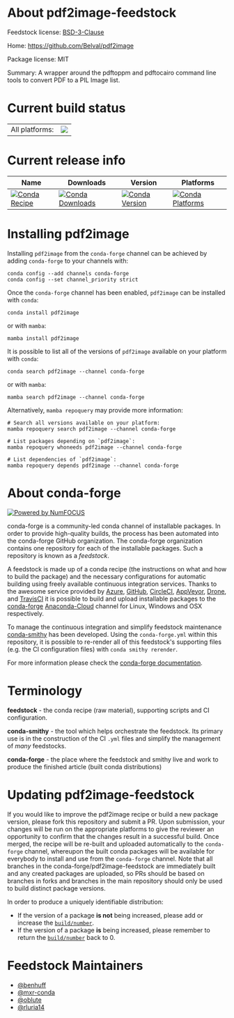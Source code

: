 About pdf2image-feedstock
=========================

Feedstock license: [BSD-3-Clause](https://github.com/conda-forge/pdf2image-feedstock/blob/main/LICENSE.txt)

Home: https://github.com/Belval/pdf2image

Package license: MIT

Summary: A wrapper around the pdftoppm and pdftocairo command line tools to convert PDF to a PIL Image list.

Current build status
====================


<table><tr><td>All platforms:</td>
    <td>
      <a href="https://dev.azure.com/conda-forge/feedstock-builds/_build/latest?definitionId=8095&branchName=main">
        <img src="https://dev.azure.com/conda-forge/feedstock-builds/_apis/build/status/pdf2image-feedstock?branchName=main">
      </a>
    </td>
  </tr>
</table>

Current release info
====================

| Name | Downloads | Version | Platforms |
| --- | --- | --- | --- |
| [![Conda Recipe](https://img.shields.io/badge/recipe-pdf2image-green.svg)](https://anaconda.org/conda-forge/pdf2image) | [![Conda Downloads](https://img.shields.io/conda/dn/conda-forge/pdf2image.svg)](https://anaconda.org/conda-forge/pdf2image) | [![Conda Version](https://img.shields.io/conda/vn/conda-forge/pdf2image.svg)](https://anaconda.org/conda-forge/pdf2image) | [![Conda Platforms](https://img.shields.io/conda/pn/conda-forge/pdf2image.svg)](https://anaconda.org/conda-forge/pdf2image) |

Installing pdf2image
====================

Installing `pdf2image` from the `conda-forge` channel can be achieved by adding `conda-forge` to your channels with:

```
conda config --add channels conda-forge
conda config --set channel_priority strict
```

Once the `conda-forge` channel has been enabled, `pdf2image` can be installed with `conda`:

```
conda install pdf2image
```

or with `mamba`:

```
mamba install pdf2image
```

It is possible to list all of the versions of `pdf2image` available on your platform with `conda`:

```
conda search pdf2image --channel conda-forge
```

or with `mamba`:

```
mamba search pdf2image --channel conda-forge
```

Alternatively, `mamba repoquery` may provide more information:

```
# Search all versions available on your platform:
mamba repoquery search pdf2image --channel conda-forge

# List packages depending on `pdf2image`:
mamba repoquery whoneeds pdf2image --channel conda-forge

# List dependencies of `pdf2image`:
mamba repoquery depends pdf2image --channel conda-forge
```


About conda-forge
=================

[![Powered by
NumFOCUS](https://img.shields.io/badge/powered%20by-NumFOCUS-orange.svg?style=flat&colorA=E1523D&colorB=007D8A)](https://numfocus.org)

conda-forge is a community-led conda channel of installable packages.
In order to provide high-quality builds, the process has been automated into the
conda-forge GitHub organization. The conda-forge organization contains one repository
for each of the installable packages. Such a repository is known as a *feedstock*.

A feedstock is made up of a conda recipe (the instructions on what and how to build
the package) and the necessary configurations for automatic building using freely
available continuous integration services. Thanks to the awesome service provided by
[Azure](https://azure.microsoft.com/en-us/services/devops/), [GitHub](https://github.com/),
[CircleCI](https://circleci.com/), [AppVeyor](https://www.appveyor.com/),
[Drone](https://cloud.drone.io/welcome), and [TravisCI](https://travis-ci.com/)
it is possible to build and upload installable packages to the
[conda-forge](https://anaconda.org/conda-forge) [Anaconda-Cloud](https://anaconda.org/)
channel for Linux, Windows and OSX respectively.

To manage the continuous integration and simplify feedstock maintenance
[conda-smithy](https://github.com/conda-forge/conda-smithy) has been developed.
Using the ``conda-forge.yml`` within this repository, it is possible to re-render all of
this feedstock's supporting files (e.g. the CI configuration files) with ``conda smithy rerender``.

For more information please check the [conda-forge documentation](https://conda-forge.org/docs/).

Terminology
===========

**feedstock** - the conda recipe (raw material), supporting scripts and CI configuration.

**conda-smithy** - the tool which helps orchestrate the feedstock.
                   Its primary use is in the construction of the CI ``.yml`` files
                   and simplify the management of *many* feedstocks.

**conda-forge** - the place where the feedstock and smithy live and work to
                  produce the finished article (built conda distributions)


Updating pdf2image-feedstock
============================

If you would like to improve the pdf2image recipe or build a new
package version, please fork this repository and submit a PR. Upon submission,
your changes will be run on the appropriate platforms to give the reviewer an
opportunity to confirm that the changes result in a successful build. Once
merged, the recipe will be re-built and uploaded automatically to the
`conda-forge` channel, whereupon the built conda packages will be available for
everybody to install and use from the `conda-forge` channel.
Note that all branches in the conda-forge/pdf2image-feedstock are
immediately built and any created packages are uploaded, so PRs should be based
on branches in forks and branches in the main repository should only be used to
build distinct package versions.

In order to produce a uniquely identifiable distribution:
 * If the version of a package **is not** being increased, please add or increase
   the [``build/number``](https://docs.conda.io/projects/conda-build/en/latest/resources/define-metadata.html#build-number-and-string).
 * If the version of a package **is** being increased, please remember to return
   the [``build/number``](https://docs.conda.io/projects/conda-build/en/latest/resources/define-metadata.html#build-number-and-string)
   back to 0.

Feedstock Maintainers
=====================

* [@benhuff](https://github.com/benhuff/)
* [@mxr-conda](https://github.com/mxr-conda/)
* [@oblute](https://github.com/oblute/)
* [@rluria14](https://github.com/rluria14/)

